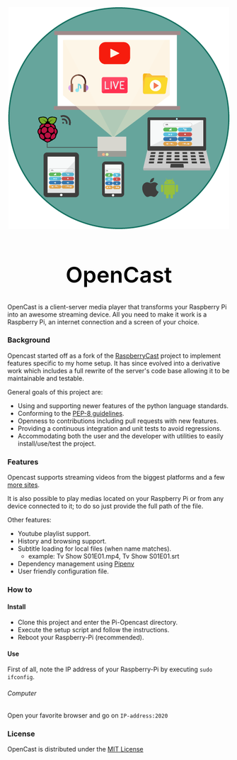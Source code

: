<div align="center">
  <img src="./assets/images/banner.png" alt="banner">
</div>
<h1 align="center" style="font-size: 50px; color:#000; font-weight: 600">OpenCast</h1>

OpenCast is a client-server media player that transforms your Raspberry Pi into an awesome streaming device.
All you need to make it work is a Raspberry Pi, an internet connection and a screen of your choice.

### Background
Opencast started off as a fork of the [RaspberryCast](https://github.com/vincelwt/RaspberryCast) project to implement features specific to my home setup. It has since evolved into a derivative work which includes a full rewrite of the server's code base allowing it to be maintainable and testable.

General goals of this project are:
- Using and supporting newer features of the python language standards.
- Conforming to the [PEP-8 guidelines](https://www.python.org/dev/peps/pep-0008/).
- Openness to contributions including pull requests with new features.
- Providing a continuous integration and unit tests to avoid regressions.
- Accommodating both the user and the developer with utilities to easily install/use/test the project.

### Features
Opencast supports streaming videos from the biggest platforms and a few [more sites](https://rg3.github.io/youtube-dl/supportedsites.html).

It is also possible to play medias located on your Raspberry Pi or from any device connected to it; to do so just provide the full path of the file.

Other features:
- Youtube playlist support.
- History and browsing support.
- Subtitle loading for local files (when name matches).
  - example: Tv Show S01E01.mp4, Tv Show S01E01.srt
- Dependency management using [Pipenv](https://github.com/pypa/pipenv)
- User friendly configuration file.

### How to
#### Install
- Clone this project and enter the Pi-Opencast directory.
- Execute the setup script and follow the instructions.
- Reboot your Raspberry-Pi (recommended).

#### Use
First of all, note the IP address of your Raspberry-Pi by executing `sudo ifconfig`.

###### Computer
Open your favorite browser and go on `IP-address:2020`


### License
OpenCast is distributed under the [MIT License](https://raw.githubusercontent.com/Tastyep/Pi-OpenCast/master/LICENSE)
